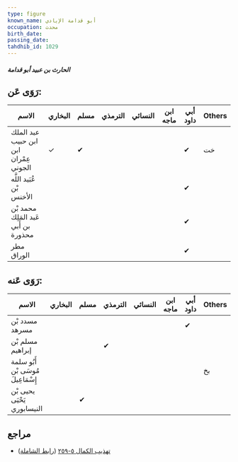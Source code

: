 ```yaml
---
type: figure
known_name: أبو قدامة الإيادي
occupation: محدث
birth_date:
passing_date:
tahdhib_id: 1029
---
```

##### الحارث بن عبيد أبو قدامة

## رَوَى عَن:
| الاسم                                 | البخاري | مسلم | الترمذي | النسائي | ابن ماجه | أبي داود | Others |
| ------------------------------------- | ------- | ---- | ------- | ------- | -------- | -------- | ------ |
| عبد الملك ابن حبيب ابن عِمْران الجوني | ✓       | ✔    |         |         |          | ✔        | خت     |
| عُبَيد اللَّه بْن الأخنس              |         |      |         |         |          | ✔        |        |
| محمد بْن عَبد المَلِك بن أَبي محذورة  |         |      |         |         |          | ✔        |        |
| مطر الوراق                            |         |      |         |         |          | ✔        |        |
## رَوَى عَنه:
| الاسم                              | البخاري | مسلم | الترمذي | النسائي | ابن ماجه | أبي داود | Others |
| ---------------------------------- | ------- | ---- | ------- | ------- | -------- | -------- | ------ |
| مسدد بْن مسرهد                     |         |      |         |         |          | ✔        |        |
| مسلم بْن إبراهيم                   |         |      | ✔       |         |          |          |        |
| أَبُو سلمة مُوسَى بْن إِسْمَاعِيلَ |         |      |         |         |          |          | بخ     |
| يحيى بْن يَحْيَى النيسابوري        |         | ✔    |         |         |          |          |        |
## مراجع
- [تهذيب الكمال ٥-٢٥٩](obsidian://open?vault=Tahdhib-al-Kamal&file=Figures/١٠٢٩-الحارث%20بن%20عبيد%20أبو%20قدامة) ([رابط الشاملة](https://shamela.ws/book/3722/2337))